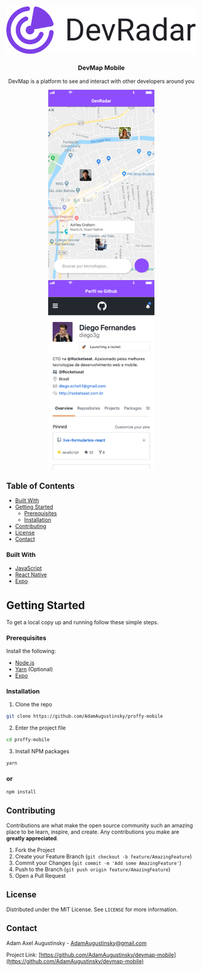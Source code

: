
<!-- PROJECT LOGO -->
<br />
<p align="center">
  <a href="https://github.com/AdamAugustinsky/proffy-mobile">
    <img src=".images/logo.svg" alt="Logo">
  </a>

  <h3 align="center">DevMap Mobile</h3>

  <p align="center">
    DevMap is a platform to see and interact with other developers around you
  </p>
</p>

<p align="center">
  <img src=".images/main.png" alt="Logo" height="500">
  <img src=".images/profile.png" alt="Logo" height="500">
</p>

<!-- TABLE OF CONTENTS -->
## Table of Contents

* [Built With](#built-with)
* [Getting Started](#getting-started)
  * [Prerequisites](#prerequisites)
  * [Installation](#installation)
* [Contributing](#contributing)
* [License](#license)
* [Contact](#contact)

### Built With

* [JavaScript](https://www.javascript.com)
* [React Native](https://reactnative.dev)
* [Expo](https://expo.io)


<!-- GETTING STARTED -->
# Getting Started

To get a local copy up and running follow these simple steps.

### Prerequisites

Install the following:
* [Node.js](https://nodejs.org/en/)
* [Yarn](https://yarnpkg.com/getting-started/install) (Optional)
* [Expo](https://expo.io/learn)

### Installation

1. Clone the repo
```sh
git clone https://github.com/AdamAugustinsky/proffy-mobile
```
2. Enter the project file
```sh
cd proffy-mobile
```
3. Install NPM packages
```sh
yarn
```
### or
```sh
npm install
```

<!-- CONTRIBUTING -->
## Contributing

Contributions are what make the open source community such an amazing place to be learn, inspire, and create. Any contributions you make are **greatly appreciated**.

1. Fork the Project
2. Create your Feature Branch (`git checkout -b feature/AmazingFeature`)
3. Commit your Changes (`git commit -m 'Add some AmazingFeature'`)
4. Push to the Branch (`git push origin feature/AmazingFeature`)
5. Open a Pull Request


<!-- LICENSE -->
## License

Distributed under the MIT License. See `LICENSE` for more information.


<!-- CONTACT -->
## Contact

Adam Axel Augustinsky - AdamAugustinsky@gmail.com

Project Link: [https://github.com/AdamAugustinsky/devmap-mobile](https://github.com/AdamAugustinsky/devmap-mobile)
